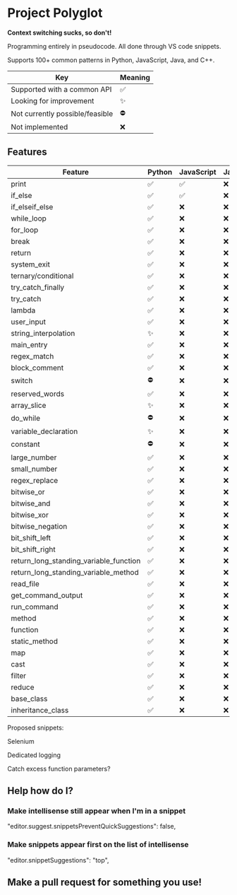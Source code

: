 # Project Polyglot

**Context switching sucks, so don't!**

Programming entirely in pseudocode. All done through VS code snippets.

Supports 100+ common patterns in Python, JavaScript, Java, and C++.

| Key                             | Meaning  |
| ------------------------------- | -------- |
| Supported with a common API     | &#9989;  |
| Looking for improvement         | &#10024; |
| Not currently possible/feasible | &#9940;  |
| Not implemented                 | &#10060; |

## Features

| Feature                                | Python   | JavaScript | Java     | C++      |
| -------------------------------------- | -------- | ---------- | -------- | -------- |
| print                                  | &#9989;  | &#9989;    | &#10060; | &#10060; |
| if_else                                | &#9989;  | &#9989;    | &#10060; | &#10060; |
| if_elseif_else                         | &#9989;  | &#10060;   | &#10060; | &#10060; |
| while_loop                             | &#9989;  | &#10060;   | &#10060; | &#10060; |
| for_loop                               | &#9989;  | &#10060;   | &#10060; | &#10060; |
| break                                  | &#9989;  | &#10060;   | &#10060; | &#10060; |
| return                                 | &#9989;  | &#10060;   | &#10060; | &#10060; |
| system_exit                            | &#9989;  | &#10060;   | &#10060; | &#10060; |
| ternary/conditional                    | &#9989;  | &#10060;   | &#10060; | &#10060; |
| try_catch_finally                      | &#9989;  | &#10060;   | &#10060; | &#10060; |
| try_catch                              | &#9989;  | &#10060;   | &#10060; | &#10060; |
| lambda                                 | &#9989;  | &#10060;   | &#10060; | &#10060; |
| user_input                             | &#9989;  | &#10060;   | &#10060; | &#10060; |
| string_interpolation                   | &#10024; | &#10060;   | &#10060; | &#10060; |
| main_entry                             | &#9989;  | &#10060;   | &#10060; | &#10060; |
| regex_match                            | &#9989;  | &#10060;   | &#10060; | &#10060; |
| block_comment                          | &#9989;  | &#10060;   | &#10060; | &#10060; |
| switch                                 | &#9940;  | &#10060;   | &#10060; | &#10060; |
| reserved_words                         | &#9989;  | &#10060;   | &#10060; | &#10060; |
| array_slice                            | &#10024; | &#10060;   | &#10060; | &#10060; |
| do_while                               | &#9940;  | &#10060;   | &#10060; | &#10060; |
| variable_declaration                   | &#10024; | &#10060;   | &#10060; | &#10060; |
| constant                               | &#9940;  | &#10060;   | &#10060; | &#10060; |
| large_number                           | &#9989;  | &#10060;   | &#10060; | &#10060; |
| small_number                           | &#9989;  | &#10060;   | &#10060; | &#10060; |
| regex_replace                          | &#9989;  | &#10060;   | &#10060; | &#10060; |
| bitwise_or                             | &#9989;  | &#10060;   | &#10060; | &#10060; |
| bitwise_and                            | &#9989;  | &#10060;   | &#10060; | &#10060; |
| bitwise_xor                            | &#9989;  | &#10060;   | &#10060; | &#10060; |
| bitwise_negation                       | &#9989;  | &#10060;   | &#10060; | &#10060; |
| bit_shift_left                         | &#9989;  | &#10060;   | &#10060; | &#10060; |
| bit_shift_right                        | &#9989;  | &#10060;   | &#10060; | &#10060; |
| return_long_standing_variable_function | &#9989;  | &#10060;   | &#10060; | &#10060; |
| return_long_standing_variable_method   | &#9989;  | &#10060;   | &#10060; | &#10060; |
| read_file                              | &#9989;  | &#10060;   | &#10060; | &#10060; |
| get_command_output                     | &#9989;  | &#10060;   | &#10060; | &#10060; |
| run_command                            | &#9989;  | &#10060;   | &#10060; | &#10060; |
| method                                 | &#9989;  | &#10060;   | &#10060; | &#10060; |
| function                               | &#9989;  | &#10060;   | &#10060; | &#10060; |
| static_method                          | &#9989;  | &#10060;   | &#10060; | &#10060; |
| map                                    | &#9989;  | &#10060;   | &#10060; | &#10060; |
| cast                                   | &#9989;  | &#10060;   | &#10060; | &#10060; |
| filter                                 | &#9989;  | &#10060;   | &#10060; | &#10060; |
| reduce                                 | &#9989;  | &#10060;   | &#10060; | &#10060; |
| base_class                             | &#9989;  | &#10060;   | &#10060; | &#10060; |
| inheritance_class                      | &#9989;  | &#10060;   | &#10060; | &#10060; |

Proposed snippets:

Selenium 

Dedicated logging

Catch excess function parameters?

## Help how do I?

### Make intellisense still appear when I'm in a snippet

"editor.suggest.snippetsPreventQuickSuggestions": false,

### Make snippets appear first on the list of intellisense

"editor.snippetSuggestions": "top",

## Make a pull request for something you use!